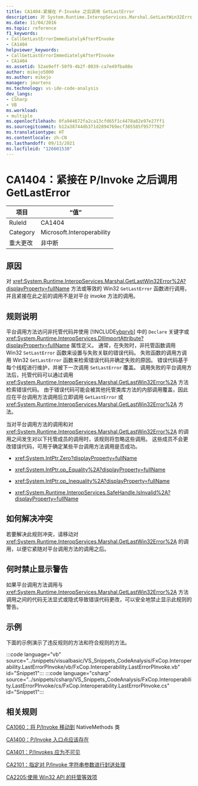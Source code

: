 ```yaml
---
title: CA1404:紧接在 P-Invoke 之后调用 GetLastError
description: 对 System.Runtime.InteropServices.Marshal.GetLastWin32Error 方法或等效的 Win32 GetLastError 函数进行调用，并且紧接在此之前的调用不是对平台调用方法的调用。
ms.date: 11/04/2016
ms.topic: reference
f1_keywords:
- CallGetLastErrorImmediatelyAfterPInvoke
- CA1404
helpviewer_keywords:
- CallGetLastErrorImmediatelyAfterPInvoke
- CA1404
ms.assetid: 52ae9eff-50f9-4b2f-8039-ca7e49fba88e
author: mikejo5000
ms.author: mikejo
manager: jmartens
ms.technology: vs-ide-code-analysis
dev_langs:
- CSharp
- VB
ms.workload:
- multiple
ms.openlocfilehash: 0fa944672fa2ca13cfd65f1c4478a82e97e27ff1
ms.sourcegitcommit: b12a38744db371d2894769ecf305585f9577792f
ms.translationtype: HT
ms.contentlocale: zh-CN
ms.lasthandoff: 09/13/2021
ms.locfileid: "126601538"
---
```

# <a name="ca1404-call-getlasterror-immediately-after-pinvoke"></a>CA1404：紧接在 P/Invoke 之后调用 GetLastError

|项目|“值”|
|-|-|
|RuleId|CA1404|
|Category|Microsoft.Interoperability|
|重大更改|非中断|

## <a name="cause"></a>原因

对 <xref:System.Runtime.InteropServices.Marshal.GetLastWin32Error%2A?displayProperty=fullName> 方法或等效的 Win32 `GetLastError` 函数进行调用，并且紧接在此之前的调用不是对平台 invoke 方法的调用。

## <a name="rule-description"></a>规则说明
平台调用方法访问非托管代码并使用 [!INCLUDE[vbprvb](../code-quality/includes/vbprvb_md.md)] 中的 `Declare` 关键字或 <xref:System.Runtime.InteropServices.DllImportAttribute?displayProperty=fullName> 属性定义。 通常，在失败时，非托管函数调用 Win32 `SetLastError` 函数来设置与失败关联的错误代码。 失败函数的调用方调用 Win32 `GetLastError` 函数来检索错误代码并确定失败的原因。 错误代码基于每个线程进行维护，并被下一次调用 `SetLastError` 覆盖。 调用失败的平台调用方法后，托管代码可以通过调用 <xref:System.Runtime.InteropServices.Marshal.GetLastWin32Error%2A> 方法检索错误代码。 由于错误代码可能会被其他托管类库方法的内部调用覆盖，因此应在平台调用方法调用后立即调用 `GetLastError` 或 <xref:System.Runtime.InteropServices.Marshal.GetLastWin32Error%2A> 方法。

当对平台调用方法的调用和对 <xref:System.Runtime.InteropServices.Marshal.GetLastWin32Error%2A> 的调用之间发生对以下托管成员的调用时，该规则将忽略这些调用。 这些成员不会更改错误代码，可用于确定某些平台调用方法调用是否成功。

- <xref:System.IntPtr.Zero?displayProperty=fullName>

- <xref:System.IntPtr.op_Equality%2A?displayProperty=fullName>

- <xref:System.IntPtr.op_Inequality%2A?displayProperty=fullName>

- <xref:System.Runtime.InteropServices.SafeHandle.IsInvalid%2A?displayProperty=fullName>

## <a name="how-to-fix-violations"></a>如何解决冲突
若要解决此规则冲突，请移动对 <xref:System.Runtime.InteropServices.Marshal.GetLastWin32Error%2A> 的调用，以便它紧随对平台调用方法的调用之后。

## <a name="when-to-suppress-warnings"></a>何时禁止显示警告
如果平台调用方法调用与 <xref:System.Runtime.InteropServices.Marshal.GetLastWin32Error%2A> 方法调用之间的代码无法显式或隐式导致错误代码更改，可以安全地禁止显示此规则的警告。

## <a name="example"></a>示例
下面的示例演示了违反规则的方法和符合规则的方法。

:::code language="vb" source="../snippets/visualbasic/VS_Snippets_CodeAnalysis/FxCop.Interoperability.LastErrorPInvoke/vb/FxCop.Interoperability.LastErrorPInvoke.vb" id="Snippet1":::
:::code language="csharp" source="../snippets/csharp/VS_Snippets_CodeAnalysis/FxCop.Interoperability.LastErrorPInvoke/cs/FxCop.Interoperability.LastErrorPInvoke.cs" id="Snippet1":::

## <a name="related-rules"></a>相关规则
[CA1060：将 P/Invoke 移动到](/dotnet/fundamentals/code-analysis/quality-rules/ca1060) NativeMethods 类

[CA1400：P/Invoke 入口点应该存在](../code-quality/ca1400.md)

[CA1401：P/Invokes 应为不可见](/dotnet/fundamentals/code-analysis/quality-rules/ca1401)

[CA2101：指定对 P/Invoke 字符串参数进行封送处理](/dotnet/fundamentals/code-analysis/quality-rules/ca2101)

[CA2205:使用 Win32 API 的托管等效项](../code-quality/ca2205.md)
